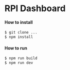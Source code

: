 RPI Dashboard
=============

#### How to install
```sh
$ git clone ...
$ npm install
```

#### How to run
```sh
$ npm run build
$ npm run dev
```